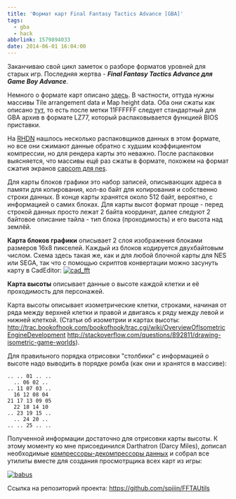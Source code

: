 ```yaml
---
title: 'Формат карт Final Fantasy Tactics Advance [GBA]'
tags:
  - gba
  - hack
abbrlink: 1579894033
date: 2014-06-01 16:04:00
---
```

Заканчиваю свой цикл заметок о разборе форматов уровней для старых игр. Последняя жертва - ***Final Fantasy Tactics Advance для Game Boy Advance***.

Немного о формате карт описано [здесь](http://datacrystal.romhacking.net/wiki/Final_Fantasy_Tactics_Advance:Maps).
В частности, оттуда нужны массивы Tile arrangement data и Map height data. Оба они сжаты как описано [тут](http://datacrystal.romhacking.net/wiki/Final_Fantasy_Tactics_Advance:Compression_Formats), то есть после метки 11FFFFFF следует стандартный для GBA архив в формате LZ77, который распаковывается функцией BIOS приставки.

На [RHDN](http://www.romhacking.net/?page=utilities&category=&platform=&game=&author=&os=&level=&perpage=20&title=&desc=lz77&utilsearch=Go) нашлось несколько распаковщиков данных в этом формате, но все они сжимают данные обратно с худшим коэффициентом компрессии, но для рендера карты это неважно. После распаковки выясняется, что массивы ещё раз сжаты в формате, похожем на формат сжатия экранов [capcom для nes](http://spiiin.livejournal.com/75546.html).

Для карты блоков графики это набор записей, описывающих адреса в памяти для копирования, кол-во байт для копирования и собственно строки данных. В конце карты хранятся около 512 байт, вероятно, с информацией о самих блоках. Для карты высот формат проще - перед строкой данных просто лежат 2 байта координат, далее следуют 2 байтовое описание тайла - тип блока (проходимость) и его высота над землёй.

**Карта блоков графики** описывает 2 слоя изображения блоками размеров 16x8 пикселей. Каждый из блоков кодируется двухбайтовым числом. Схема здесь такая же, как и для любой блочной карты для NES или SEGA, так что с помощью скриптов конвертации можно засунуть карту в CadEditor:
[![cad_fft](http://ic.pics.livejournal.com/spiiin/20318251/37455/37455_300.png "cad_fft")](http://ic.pics.livejournal.com/spiiin/20318251/37455/37455_original.png)

**Карта высоты** описывает данные о высоте каждой клетки и её проходимость для персонажей.

Карта высоты описывает изометрические клетки, строками, начиная от ряда между верхней клетки и правой и двигаясь к ряду между левой и нижней клеткой. (Статьи об изометрии и картах высоты: <http://trac.bookofhook.com/bookofhook/trac.cgi/wiki/OverviewOfIsometricEngineDevelopment> <http://stackoverflow.com/questions/892811/drawing-isometric-game-worlds>).

Для правильного порядка отрисовки "столбики" с информацией о высоте надо выводить в порядке ромба (как они и хранятся в массиве):
```
.. .. 01 .. .. 
  .. 06 02 .. 
.. 11 07 03 .. 
  16 12 08 04 
21 17 13 09 05
  22 18 14 10
.. 23 19 15 .. 
  .. 24 20 ..
.. .. 25 .. ..
```
Полученной информации достаточно для отрисовки карты высоты. К этому моменту ко мне присоединился Darthatron (Darcy Miles), дописал необходимые [компрессоры-декомпрессоры данных](http://datacrystal.romhacking.net/wiki/Final_Fantasy_Tactics_Advance:Compression_Formats) и собрал все утилиты вместе для создания просмотрщика всех карт из игры:

[![babus](http://ic.pics.livejournal.com/spiiin/20318251/37732/37732_300.png "babus")](http://ic.pics.livejournal.com/spiiin/20318251/37732/37732_original.png)

Ссылка на репозиторий проекта:
<https://github.com/spiiin/FFTAUtils>